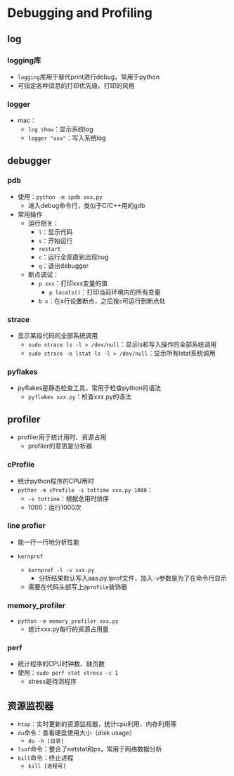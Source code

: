 # Debugging and Profiling

## log

### logging库

- `logging`库用于替代print进行debug，常用于python
- 可指定各种消息的打印优先级、打印的风格

### logger

- mac：
  - `log show`：显示系统log
  - `logger "xxx"`：写入系统log

## debugger

### pdb

- 使用：`python -m ipdb xxx.py`
  - 进入debug命令行，类似于C/C++用的gdb
- 常用操作
  - 运行相关：
    - `l`：显示代码
    - `s`：开始运行
    - `restart`
    - `c`：运行全部直到出现bug
    - `q`：退出debugger
  - 断点调试：
    - `p xxx`：打印xxx变量的值
      - `p locals()`：打印当前环境内的所有变量
    - `b x`：在x行设置断点，之后按`c`可运行到断点处

### strace

- 显示某段代码的全部系统调用
  - `sudo strace ls -l > /dev/null`：显示ls和写入操作的全部系统调用
  - `sudo strace -e lstat ls -l > /dev/null`：显示所有lstat系统调用

### pyflakes

- pyflakes是静态检查工具，常用于检查python的语法
  - `pyflakes xxx.py`：检查xxx.py的语法

## profiler

- profiler用于统计用时、资源占用
  - profiler的意思是分析器

### cProfile

- 统计python程序的CPU用时
- `python -m cProfile -s tottime xxx.py 1000`：
  - `-s tottime`：根据总用时排序
  - 1000：运行1000次

### line profier

- 能一行一行地分析性能

- `kernprof`
  - `kernprof -l -v xxx.py`
    - 分析结果默认写入aaa.py.lprof文件，加入`-v`参数是为了在命令行显示
  - 需要在代码头部写上`@profile`装饰器

### memory_profiler

- `python -m memory_profiler xxx.py`
  - 统计xxx.py每行的资源占用量

### perf

- 统计程序的CPU时钟数、缺页数
- 使用：`sudo perf stat stress -c 1`
  - stress是待测程序

## 资源监视器

- `htop`：实时更新的资源监视器，统计cpu利用、内存利用等
- `du`命令：查看硬盘使用大小（disk usage）
  - `du -h [目录]`
- `lsof`命令：整合了netstat和ps，常用于网络数据分析
- `kill`命令：终止进程
  - `kill [进程号]`



















